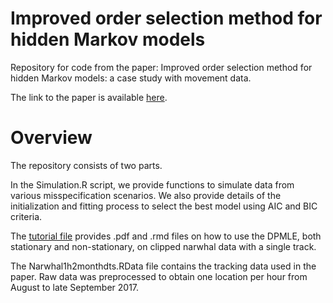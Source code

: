 # Improved order selection method for hidden Markov models


Repository for code from the paper: Improved order selection method for hidden Markov models: a case study with movement data.

The link to the paper is available [here](https://arxiv.org/abs/2411.18826).

# Overview

The repository consists of two parts. 


In the Simulation.R script, we provide functions to simulate data from various misspecification scenarios. We also provide details of the initialization and fitting process to select the best model using AIC and BIC criteria.

The [tutorial file](Code_DPMLE_MEE/Tutorial) provides .pdf and .rmd files on how to use the DPMLE, both stationary and non-stationary, on clipped narwhal data with a single track. 

The Narwhal1h2monthdts.RData file contains the tracking data used in the paper. Raw data was preprocessed to obtain one location per hour from August to late September 2017.



